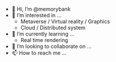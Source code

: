 - 👋 Hi, I’m @memorybank
- 👀 I’m interested in ...
  - Metaverse / Virtual reality / Graphics
  - Cloud / Distributed system
- 🌱 I’m currently learning ...
  - Real time rendering
- 💞️ I’m looking to collaborate on ...
- 📫 How to reach me ...

<!---
memorybank/memorybank is a ✨ special ✨ repository because its `README.md` (this file) appears on your GitHub profile.
You can click the Preview link to take a look at your changes.
--->
